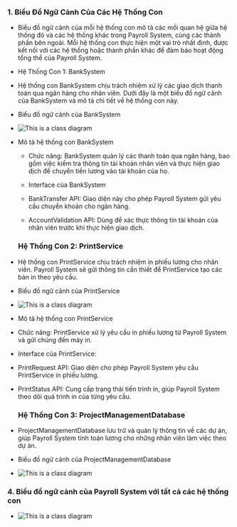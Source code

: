 ### 1. Biểu Đồ Ngữ Cảnh Của Các Hệ Thống Con

- Biểu đồ ngữ cảnh của mỗi hệ thống con mô tả các mối quan hệ giữa hệ thống đó và các hệ thống khác trong Payroll System, cùng các thành phần bên ngoài. Mỗi hệ thống con thực hiện một vai trò nhất định, được kết nối với các hệ thống hoặc thành phần khác để đảm bảo hoạt động tổng thể của Payroll System.

- Hệ Thống Con 1: BankSystem

- Hệ thống con BankSystem chịu trách nhiệm xử lý các giao dịch thanh toán qua ngân hàng cho nhân viên. Dưới đây là một biểu đồ ngữ cảnh của BankSystem và mô tả chi tiết về hệ thống con này.

- Biểu đồ ngữ cảnh của BankSystem

- ![This is a class diagram](https://www.planttext.com/api/plantuml/png/UhzxlqDnIM9HIMbk3bTHQd99ObvwJgg2Ka1YPL5-Jev2S6LnIMgkaa8rbm8GH3ibvcL3X6AvQhcuaFaAkhfs2agk5IMfHNc9EGeW6GM_r9Bo_A9i9GKh1VVCn7o5b8UxkvCp5FBI3o_AKyWul20ldSiXDIy5P3S0003__mC0)

- Mô tả hệ thống con BankSystem

  - Chức năng: BankSystem quản lý các thanh toán qua ngân hàng, bao gồm việc kiểm tra thông tin tài khoản nhân viên và thực hiện giao dịch để chuyển tiền lương vào tài khoản của họ.

  - Interface của BankSystem
  
  - BankTransfer API: Giao diện này cho phép Payroll System gửi yêu cầu chuyển khoản cho ngân hàng.
  
  - AccountValidation API: Dùng để xác thực thông tin tài khoản của nhân viên trước khi thực hiện giao dịch.

  ### Hệ Thống Con 2: PrintService

 - Hệ thống con PrintService chịu trách nhiệm in phiếu lương cho nhân viên. Payroll System sẽ gửi thông tin cần thiết để PrintService tạo các bản in theo yêu cầu.

 - Biểu đồ ngữ cảnh của PrintService

 - ![This is a class diagram](https://www.planttext.com/api/plantuml/png/UhzxlqDnIM9HIMbk3bTHQd99ObvwJgg2Ka1YPL5-Jev2S6LnIMgkaa8rbm8GH3ibvcL3X6AvQhcuaFaAkhfs2agk5IMfHNc9EGeW6GM_r9Bo_A9i9GKh1VVCn7o5b8UxkvCp5FBI3o_AKyWul20ldSiXDIy5P3S0003__mC0)

 - Mô tả hệ thống con PrintService
   
 - Chức năng: PrintService xử lý yêu cầu in phiếu lương từ Payroll System và gửi chúng đến máy in.
   
 - Interface của PrintService:
   
 - PrintRequest API: Giao diện cho phép Payroll System yêu cầu PrintService in phiếu lương.
   
 - PrintStatus API: Cung cấp trạng thái tiến trình in, giúp Payroll System theo dõi quá trình in của từng yêu cầu.

   ### Hệ Thống Con 3: ProjectManagementDatabase
 - ProjectManagementDatabase lưu trữ và quản lý thông tin về các dự án, giúp Payroll System tính toán lương cho những nhân viên làm việc theo dự án.

 - Biểu đồ ngữ cảnh của ProjectManagementDatabase

 - ![This is a class diagram](https://www.planttext.com/api/plantuml/png/UhzxlqDnIM9HIMbk3bTHQd99ObvwJgg2Ka1YPL5-Jev2S6LnIMgkaa8rbm8GH0SKvMS15VacvYMcf-QcvfMu99Oa9YKMfyPorN9nuP5MqDMr0veAaLT0A81ROANWyt3Nqag5b8UxrolaP3xStLuAOczKEBmmZyiXDIy5v40k00000F__0m00)

  ### 4. Biểu đồ ngữ cảnh của Payroll System với tất cả các hệ thống con

 - ![This is a class diagram](https://www.planttext.com/api/plantuml/png/UhzxlqDnIM9HIMbk3bTHQd99ObvwJgg2Ka1YPL5-Jev2S6LnIMgkaa8rbm8GH0SKvMS15VacvYMcf-QcvfMu99Oa9YKMfyPorN9nuP5MqDMr0veAaLT0A81ROANWyt3Nqag5b8UxrolaP3xStLuAOczKEBmmZyiXDIy5v40k00000F__0m00)


